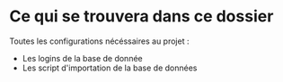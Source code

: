 # Ce qui se trouvera dans ce dossier

Toutes les configurations nécéssaires au projet : 
- Les logins de la base de donnée
- Les script d'importation de la base de données